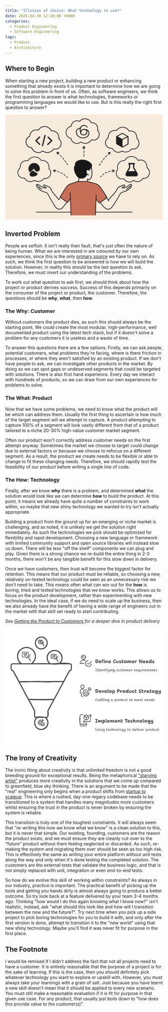 ```yaml
---
title: "Illusion of choice: What technology to use?"
date: 2025-04-30 12:30:00 +0000
categories:
  - Product Engineering
  - Software Engineering
tags:
  - Product
  - Architecture
---
```


## Where to Begin

When starting a new project, building a new product or enhancing something that already exists it is important to determine how we are going to solve this problem in front of us. Often, as software engineers, we think the first question to answer is what technologies, frameworks or programming languages we would like to use. But is this really the right first question to answer?

![Choice to Make](../assets/img/posts/2025-04-30-images/choices-to-make.png)

## Inverted Problem

People are selfish. It isn't really their fault, that's just often the nature of being human. What we are interested in are coloured by our own experiences, since this is the only [primary source](https://en.wikipedia.org/wiki/Primary_source) we have to rely on. As such, we think the first question to be answered is how we will build the solution. However, in reality this should be the last question to ask. Therefore, we must invert our understanding of the problems.

To work out what question to ask first, we should think about how the project or product derives success. Success of this depends primarily on the consumer of the project or product, the customer. Therefore, the questions should be **why**, **what**, then **how**.

### The Why: Customer

Without customers the product dies, as such this should always be the starting point. We could create the most modular, high-performance, well documented product using the latest tech stack, but if it doesn't solve a problem for any customers it is useless and a waste of time.

To answer this questions there are a few options. Firstly, we can ask people, potential customers, what problems they're facing, where is there friction in processes, or where they aren't satisfied by an existing product. If we don't have people to ask, we can investigate other products in the market. By doing so we can spot gaps or undeserved segments that could be targeted with solutions. There is also first hand experience. Every day we interact with hundreds of products, so we can draw from our own experiences for problems to solve.

### The What: Product

Now that we have some problems, we need to know what the product will be which can address them. Usually the first thing to ascertain is how much of the target segment will we attempt to capture. A product attempting to capture 100% of a segment will look vastly different from that of a product tailored to a niche 20-30% high-value customer market segment.

Often our product won't correctly address customer needs on the first attempt anyway. Sometimes the market we choose to target could change due to external factors or because we choose to refocus on a different segment. As a result, the product we create needs to be flexible or able to change to fit these changing needs. Therefore, we should rapidly test the feasibility of our product before writing a single line of code.

### The How: Technology

Finally, after we know **why** there is a problem, and determined **what** the solution would look like we can determine **how** to build the product. At this point, it means we already have quite a number of constraints to work within, so maybe that new shiny technology we wanted to try isn't actually appropriate.

Building a product from the ground up for an emerging or niche market is challenging, and as noted, it is unlikely we get the solution right immediately. As such the technologies we pick should be optimized for flexibility and rapid development. Choosing a new language or framework with limited community support and open source libraries will instead slow us down. There will be less "off the shelf" components we can plug and play. Given there is a strong chance we re-build the entire thing in 2-3 months, there won't be any tangible benefit for this slow down in delivery.

Once we have customers, then trust will become the biggest factor for retention. This means that our product must be reliable, so choosing a new, relatively un-tested technology could be seen as an unnecessary risk we don't need to take. This means often what can win out for the **how** is boring, tried and tested technologies that we know works. This allows us to focus on the product development, rather than experimenting with new technologies. In the ideal case, if we do need to scale up the business, then we also already have the benefit of having a wide range of engineers out in the market with that skill set ready to start contributing.

*See [Getting the Product to Customers](../getting-product-to-customers) for a deeper dive in product delivery*

![Problem Pipeline](../assets/img/posts/2025-04-30-images/problem-pipeline.png)

## The Irony of Creativity

The ironic thing about creativity is that unlimited freedom is not a good breeding ground for exceptional results. Being the metaphorical ["starving artist"](https://en.wikipedia.org/wiki/Starving_artist) produces more creativity in the solutions that we come up compared to greenfield, blue sky thinking. There is an argument to be made that the "real" engineering only begins when a product shifts from [startup to scaleup](https://www.forbes.com/sites/sap/2025/04/29/how-finance-leaders-can-drive-growth-in-uncertain-times/). This is where a rushed, day-one-legacy codebase needs to be transitioned to a system that handles many magnitudes more customers whilst ensuring the trust in the product is never broken by ensuring the system is reliable.

This transition is truly one of the toughest constraints. It will always seem that "re-writing this now we know what we know" is a clean solution to this, but it is never that simple. Our existing, founding, customers are the reason the product exists, and we must ensure they are cleanly cut-over to the "future" product without them feeling neglected or discarded. As such, re-making the system and migrating them over should be seen as too high risk. This is effectively the same as writing your entire platform without unit tests along the way and only when it's done testing the completed solution. The customers are the external tests that validate the business logic, and that is not simply replaced with unit, integration or even end-to-end tests.

So how do we evolve this skill of working within constraints? As always in our industry, practice is important. The practical benefit of picking up the tools and getting you hands dirty is almost always going to produce a better outcome. So try look back at a feature delivered by your team 3-4 months ago. Thinking "how would I do this again knowing what I know now?" isn't realistic, instead, ask "what should this look like and how will I transition between the now and the future?". Try next time when you pick up a side project to pick boring technologies for you to build it with, and only after the first version is done, attempt to transition it to the "new world" using that new shiny technology. Maybe you'll find it was never fit for purpose in the first place.

## The Footnote

I would be remised if I didn't address the fact that not all projects need to have a customer. It is entirely reasonable that the purpose of a project is for the sake of learning. If this is the case, then you should definitely pick whatever technology you want to explore or upskill with. However, you must always take your learnings with a grain of salt. Just because you have learnt a new skill doesn't mean that it should be applied to every new scenario. You must still make a reasonable evaluation if it is fit for purpose in that given use case. For any product, that usually just boils down to "how does this provide value to the customer(s)".
